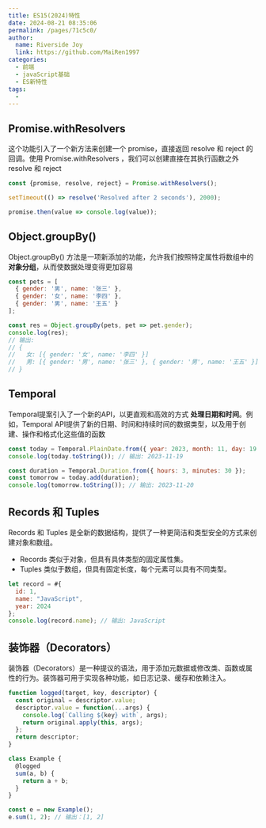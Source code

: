 ```yaml
---
title: ES15(2024)特性
date: 2024-08-21 08:35:06
permalink: /pages/71c5c0/
author:
  name: Riverside Joy
  link: https://github.com/MaiRen1997
categories:
  - 前端
  - javaScript基础
  - ES新特性
tags:
  - 
---
```

## Promise.withResolvers

这个功能引入了一个新方法来创建一个 promise，直接返回 resolve 和 reject 的回调。使用 Promise.withResolvers ，我们可以创建直接在其执行函数之外 resolve 和 reject

```js
const {promise, resolve, reject} = Promise.withResolvers();

setTimeout(() => resolve('Resolved after 2 seconds'), 2000);

promise.then(value => console.log(value));
```

## Object.groupBy()

Object.groupBy() 方法是一项新添加的功能，允许我们按照特定属性将数组中的 **对象分组**，从而使数据处理变得更加容易

```js
const pets = [
  { gender: '男', name: '张三' },
  { gender: '女', name: '李四' },
  { gender: '男', name: '王五' }
];

const res = Object.groupBy(pets, pet => pet.gender);
console.log(res);
// 输出:
// {
//   女: [{ gender: '女', name: '李四' }]
//   男: [{ gender: '男', name: '张三' }, { gender: '男', name: '王五' }],
// }
```

## Temporal

Temporal提案引入了一个新的API，以更直观和高效的方式 **处理日期和时间**。例如，Temporal API提供了新的日期、时间和持续时间的数据类型，以及用于创建、操作和格式化这些值的函数

```js
const today = Temporal.PlainDate.from({ year: 2023, month: 11, day: 19 });
console.log(today.toString()); // 输出: 2023-11-19

const duration = Temporal.Duration.from({ hours: 3, minutes: 30 });
const tomorrow = today.add(duration);
console.log(tomorrow.toString()); // 输出: 2023-11-20
```

## Records 和 Tuples

Records 和 Tuples 是全新的数据结构，提供了一种更简洁和类型安全的方式来创建对象和数组。

- Records 类似于对象，但具有具体类型的固定属性集。
- Tuples 类似于数组，但具有固定长度，每个元素可以具有不同类型。

```js
let record = #{
  id: 1,
  name: "JavaScript",
  year: 2024
};
console.log(record.name); // 输出: JavaScript
```

## 装饰器（Decorators）

装饰器（Decorators）是一种提议的语法，用于添加元数据或修改类、函数或属性的行为。装饰器可用于实现各种功能，如日志记录、缓存和依赖注入。

```js
function logged(target, key, descriptor) {
  const original = descriptor.value;
  descriptor.value = function(...args) {
    console.log(`Calling ${key} with`, args);
    return original.apply(this, args);
  };
  return descriptor;
}

class Example {
  @logged
  sum(a, b) {
    return a + b;
  }
}

const e = new Example();
e.sum(1, 2); // 输出：[1, 2]
```













